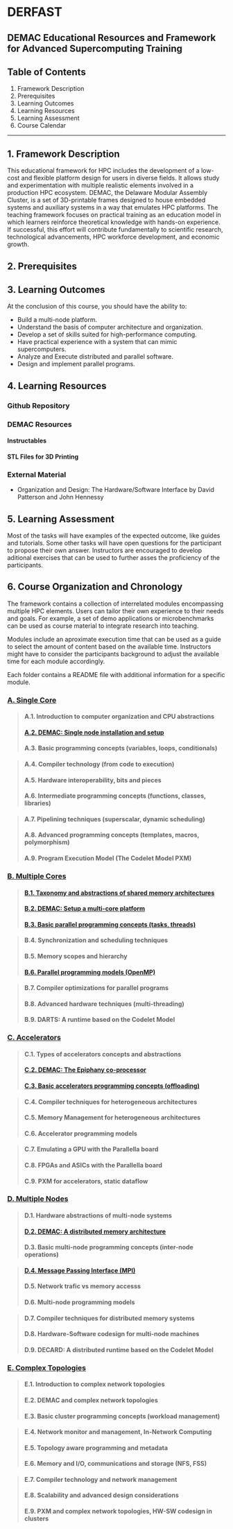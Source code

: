 # DERFAST
## DEMAC Educational Resources and Framework for Advanced Supercomputing Training

## Table of Contents
1. Framework Description
2. Prerequisites
3. Learning Outcomes
4. Learning Resources
5. Learning Assessment
6. Course Calendar

---
## 1. Framework Description

This educational framework for HPC includes the development of a low-cost and flexible platform design for users in diverse fields. It allows study and experimentation with multiple realistic elements involved in a production HPC ecosystem. DEMAC, the Delaware Modular Assembly Cluster, is a set of 3D-printable frames designed to house embedded systems and auxiliary systems in a way that emulates HPC platforms. The teaching framework focuses on practical training as an education model in which learners reinforce theoretical knowledge with hands-on experience. If successful, this effort will contribute fundamentally to scientific research, technological advancements, HPC workforce development, and economic growth.

## 2. Prerequisites

## 3. Learning Outcomes

At the conclusion of this course, you should have the ability to:
- Build a multi-node platform.
- Understand the basis of computer architecture and organization.
- Develop a set of skills suited for high-performance computing.
- Have practical experience with a system that can mimic supercomputers.
- Analyze and Execute distributed and parallel software.
- Design and implement parallel programs.

## 4. Learning Resources

### Github Repository

### DEMAC Resources
#### Instructables
#### STL Files for 3D Printing

### External Material

- Organization and Design: The Hardware/Software Interface by David Patterson and John Hennessy


## 5. Learning Assessment

Most of the tasks will have examples of the expected outcome, like guides and tutorials. Some other tasks will have open questions for the participant to propose their own answer.
Instructors are encouraged to develop aditional exercises that can be used to further asses the proficiency of the participants. 


## 6. Course Organization and Chronology

The framework contains a collection of interrelated modules encompassing multiple HPC elements. Users can tailor their own experience to their needs and goals. For example, a set of demo applications or microbenchmarks can be used as course material to integrate research into teaching. 

Modules include an aproximate execution time that can be used as a guide to select the amount of content based on the available time. Instructors might have to consider the participants background to adjust the available time for each module accordingly.

Each folder contains a README file with additional information for a specific module. 

### [A. Single Core](Modules/A_Single_Core/README.md)
> #### A.1. Introduction to computer organization and CPU abstractions
> #### [A.2. DEMAC: Single node installation and setup](Modules/A_Single_Core/A_2/README.md)
> #### A.3. Basic programming concepts (variables, loops, conditionals)

> #### A.4. Compiler technology (from code to execution)
> #### A.5. Hardware interoperability, bits and pieces
> #### A.6. Intermediate programming concepts (functions, classes, libraries)

> #### A.7. Pipelining techniques (superscalar, dynamic scheduling)
> #### A.8. Advanced programming concepts (templates, macros, polymorphism)
> #### A.9. Program Execution Model (The Codelet Model PXM)

### [B. Multiple Cores](Modules/B_Multiple_Cores/README.md)
> #### [B.1. Taxonomy and abstractions of shared memory architectures](Modules/B_Multiple_Cores/B_1/README.md)
> #### [B.2. DEMAC: Setup a multi-core platform](Modules/B_Multiple_Cores/B_2/README.md)
> #### [B.3. Basic parallel programming concepts (tasks, threads)](Modules/B_Multiple_Cores/B_3/README.md)

> #### B.4. Synchronization and scheduling techniques
> #### B.5. Memory scopes and hierarchy
> #### [B.6. Parallel programming models (OpenMP)](Modules/B_Multiple_Cores/B_6/README.md)

> #### B.7. Compiler optimizations for parallel programs
> #### B.8. Advanced hardware techniques (multi-threading)
> #### B.9. DARTS: A runtime based on the Codelet Model

### [C. Accelerators](Modules/C_Accelerators/README.md)
> #### C.1. Types of accelerators concepts and abstractions
> #### [C.2. DEMAC: The Epiphany co-processor](Modules/C_Accelerators/C_2/README.md)
> #### [C.3. Basic accelerators programming concepts (offloading)](Modules/C_Accelerators/C_3/README.md)

> #### C.4. Compiler techniques for heterogeneous architectures
> #### C.5. Memory Management for heterogeneous architectures
> #### C.6. Accelerator programming models

> #### C.7. Emulating a GPU with the Parallella board
> #### C.8. FPGAs and ASICs with the Parallella board
> #### C.9. PXM for accelerators, static dataflow

### [D. Multiple Nodes](Modules/D_Multiple_Nodes/README.md)
> #### D.1. Hardware abstractions of multi-node systems
> #### [D.2. DEMAC: A distributed memory architecture](Modules/D_Multiple_Nodes/D_2/README.md)
> #### D.3. Basic multi-node programming concepts (inter-node operations)

> #### [D.4. Message Passing Interface (MPI)](Modules/D_Multiple_Nodes/D_4/README.md)
> #### D.5. Network trafic vs memory accesss
> #### D.6. Multi-node programming models

> #### D.7. Compiler techniques for distributed memory systems
> #### D.8. Hardware-Software codesign for multi-node machines
> #### D.9. DECARD: A distributed runtime based on the Codelet Model

### [E. Complex Topologies](Modules/E_Complex_Topologies/README.md)
> #### E.1. Introduction to complex network topologies
> #### E.2. DEMAC and complex network topologies
> #### E.3. Basic cluster programming concepts (workload management)

> #### E.4. Network monitor and management, In-Network Computing
> #### E.5. Topology aware programming and metadata
> #### E.6. Memory and I/O, communications and storage (NFS, FSS)

> #### E.7. Compiler technology and network management
> #### E.8. Scalability and advanced design considerations
> #### E.9. PXM and complex network topologies, HW-SW codesign in clusters
